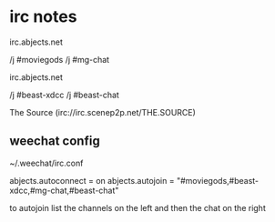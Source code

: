 # irc notes

irc.abjects.net

/j #moviegods 
/j #mg-chat 

irc.abjects.net

/j #beast-xdcc
/j #beast-chat

The Source (irc://irc.scenep2p.net/THE.SOURCE)

## weechat config

~/.weechat/irc.conf

abjects.autoconnect = on
abjects.autojoin = "#moviegods,#beast-xdcc,#mg-chat,#beast-chat"

to autojoin list the channels on the left and then the chat on the right
